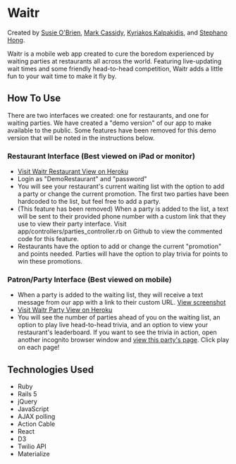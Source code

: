 # Waitr

Created by [Susie O'Brien](https://github.com/susancal), [Mark Cassidy](https://github.com/mcassid3), [Kyriakos Kalpakidis](https://github.com/kjkalpa), and [Stephano Hong](https://github.com/stephanoH).

Waitr is a mobile web app created to cure the boredom experienced by waiting parties at restaurants all across the world. Featuring live-updating wait times and some friendly head-to-head competition, Waitr adds a little fun to your wait time to make it fly by.

## How To Use
There are two interfaces we created: one for restaurants, and one for waiting parties. We have created a "demo version" of our app to make available to the public. Some features have been removed for this demo version that will be noted in the instructions below.

### Restaurant Interface (Best viewed on iPad or monitor)
* [Visit Waitr Restaurant View on Heroku](http://waitr-app.herokuapp.com)
* Login as "DemoRestaurant" and "password"
* You will see your restaurant's current waiting list with the option to add a party or change the current promotion. The first two parties have been hardcoded to the list, but feel free to add a party. 
* (This feature has been removed) When a party is added to the list, a text will be sent to their provided phone number with a custom link that they use to view their party interface. Visit app/controllers/parties_controller.rb on Github to view the commented code for this feature.
* Restaurants have the option to add or change the current "promotion" and points needed. Parties will have the option to play trivia for points to win these promotions.

### Patron/Party Interface (Best viewed on mobile)
* When a party is added to the waiting list, they will receive a text message from our app with a link to their custom URL. [View screenshot](http://i.imgur.com/Puv06sb.jpg)
* [Visit Waitr Party View on Heroku](http://waitr-app.herokuapp.com/restaurants/1/parties/098765)
* You will see the number of parties ahead of you on the waiting list, an option to play live head-to-head trivia, and an option to view your restaurant's leaderboard.
If you want to see the trivia in action, open another incognito browser window and [view this party's page](http://waitr-app.herokuapp.com/restaurants/1/parties/123456). Click play on each page!

## Technologies Used
* Ruby
* Rails 5
* jQuery
* JavaScript
* AJAX polling
* Action Cable
* React
* D3
* Twilio API
* Materialize